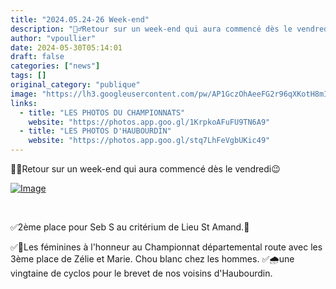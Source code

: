 ```yaml
---
title: "2024.05.24-26 Week-end"
description: "🚴‍♂️Retour sur un week-end qui aura commencé dès le vendredi😉"
author: "vpoullier"
date: 2024-05-30T05:14:01
draft: false
categories: ["news"]
tags: []
original_category: "publique"
image: "https://lh3.googleusercontent.com/pw/AP1GczOhAeeFG2r96qXKotH8mI0K1roeyg2TXLxO5PG9iy6zkfuLbmwzFSMZdpfA8T8YA2ayUeL-TV44aSOOj3lh1X9NKcu_vK4oLVzzWb5oYAuEiS3yHpToDiM-_7FPvQ1Cv1p8OlragLFQRQVvSFPNEwTg3Q=w1803-h811-s-no-gm?authuser=0"
links:
  - title: "LES PHOTOS DU CHAMPIONNATS"
    website: "https://photos.app.goo.gl/1KrpkoAFuFU9TN6A9"
  - title: "LES PHOTOS D'HAUBOURDIN"
    website: "https://photos.app.goo.gl/stq7LhFeVgbUKic49"
---
```


🚴‍♂️Retour sur un week-end qui aura commencé dès le vendredi😉

<!--more-->

[![Image](https://lh3.googleusercontent.com/pw/AP1GczPrX7NVdAodtBzCQT-PMAxTbDLC3HfCXnYP7YheJkr0vnFxBqS7JbRB6GwlU5gcIQwNN_5Nr16fVA8FvKwl6qDlCsSXlZDXD7vT_kSbpMXvxgZEub06JrAtw8OpzWcXt8bX7z-TvnpJUzaXmD9t8i-YcA=w960-h720-s-no-gm?authuser=0)](https://lh3.googleusercontent.com/pw/AP1GczPrX7NVdAodtBzCQT-PMAxTbDLC3HfCXnYP7YheJkr0vnFxBqS7JbRB6GwlU5gcIQwNN_5Nr16fVA8FvKwl6qDlCsSXlZDXD7vT_kSbpMXvxgZEub06JrAtw8OpzWcXt8bX7z-TvnpJUzaXmD9t8i-YcA=w960-h720-s-no-gm?authuser=0)

&nbsp;

✅2ème place pour Seb S au critérium de Lieu St Amand.💪

✅🥉Les féminines à l'honneur au Championnat départemental route avec les 3ème place de Zélie et Marie. Chou blanc chez les hommes.
✅🌧une vingtaine de cyclos pour le brevet de nos voisins d'Haubourdin.